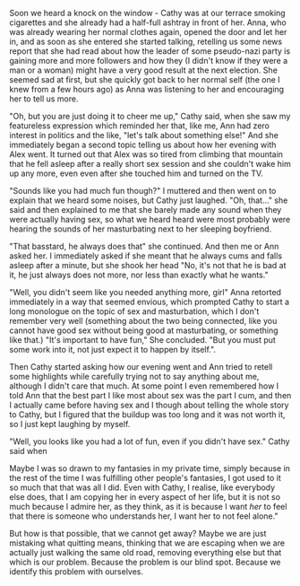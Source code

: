 Soon we heard a knock on the window - Cathy was at our terrace smoking cigarettes and she already had a half-full ashtray in front of her. Anna, who was already wearing her normal clothes again, opened the door and let her in, and as soon as she entered she started talking, retelling us some news report that she had read about how the leader of some pseudo-nazi party is gaining more and more followers and how they (I didn't know if they were a man or a woman) might have a very good result at the next election. She seemed sad at first, but she quickly got back to her normal self (the one I knew from a few hours ago) as Anna was listening to her and encouraging her to tell us more.

 <span class="voice-cathy">"Oh, but you are just doing it to cheer me up,"</span> Cathy said, when she saw my featureless expression which reminded her that, like me, Ann had zero interest in politics and the like,  <span class="voice-cathy">"let's talk about something else!"</span> And she immediately began a second topic telling us about how her evening with Alex went. It turned out that Alex was so tired from climbing that mountain that he fell asleep after a really short sex session and she couldn't wake him up any more, even even after she touched him and turned on the TV. 

 <span class="voice-maxim">"Sounds like you had much fun though?"</span> I muttered and then went on to explain that we heard some noises, but Cathy just laughed. <span class="voice-cathy">"Oh, that..." </span> she said and then explained to me that she barely made any sound when they were actually having sex, so what we heard heard were most probably were hearing the sounds of her masturbating next to her sleeping boyfriend.

 <span class="voice-cathy">"That basstard, he always does that"</span> she continued. And then me or Ann asked her. I immediately asked if she meant that he always cums and falls asleep after a minute, but she shook her head <span class="voice-cathy"> "No, it's not that he is bad at it, he just always does not more, nor less than exactly what he wants."</span>

 <span class="voice-anna"> "Well, you didn't seem like you needed anything more, girl"</span> Anna retorted immediately in a way that seemed envious, which prompted Cathy to start a long monologue on the topic of sex and masturbation, which I don't remember very well (something about the two being connected, like you cannot have good sex without being good at masturbating, or something like that.) <span class="voice-cathy">"It's important to have fun,"</span> She concluded. <span class="voice-cathy">"But you must put some work into it, not just expect it to happen by itself."</span>.

Then Cathy started asking how our evening went and Ann tried to retell some highlights while carefully trying not to say anything about me, although I didn't care that much. At some point I even remembered how I told Ann that the best part I like most about sex was the part I cum, and then I actually came before having sex and I though about telling the whole story to Cathy, but I figured that the buildup was too long and it was not worth it, so I just kept laughing by myself. 

 <span class="voice-cathy">"Well, you looks like you had a lot of fun, even if you didn't have sex." </span> Cathy said when




Maybe I was so drawn to my fantasies in my private time, simply because in the rest of the time I was fulfilling other people's fantasies, I got used to it so much that that was all I did. Even with Cathy, I realise, like everybody else does, that I am copying her in every aspect of her life, but it is not so much because I admire her, as they think, as it is because I want *her* to feel that there is someone who understands her, I want her to not feel alone."

But how is that possible, that we cannot get away? Maybe we are just mistaking what quitting means, thinking that we are escaping when we are actually just walking the same old road, removing everything else but that which is our problem. Because the problem is our blind spot. Because we identify this problem with ourselves.



